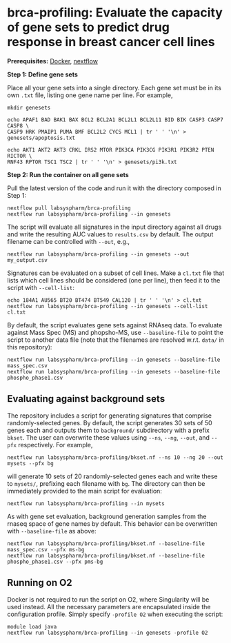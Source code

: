 # brca-profiling: Evaluate the capacity of gene sets to predict drug response in breast cancer cell lines

**Prerequisites:** [Docker](https://docs.docker.com/get-docker/), [nextflow](https://www.nextflow.io/)

**Step 1: Define gene sets**

Place all your gene sets into a single directory. Each gene set must be in its own `.txt` file, listing one gene name per line. For example,

```
mkdir genesets

echo APAF1 BAD BAK1 BAX BCL2 BCL2A1 BCL2L1 BCL2L11 BID BIK CASP3 CASP7 CASP8 \
CASP9 HRK PMAIP1 PUMA BMF BCL2L2 CYCS MCL1 | tr ' ' '\n' > genesets/apoptosis.txt

echo AKT1 AKT2 AKT3 CRKL IRS2 MTOR PIK3CA PIK3CG PIK3R1 PIK3R2 PTEN RICTOR \
RNF43 RPTOR TSC1 TSC2 | tr ' ' '\n' > genesets/pi3k.txt
```

**Step 2: Run the container on all gene sets**

Pull the latest version of the code and run it with the directory composed in Step 1:

```
nextflow pull labsyspharm/brca-profiling
nextflow run labsyspharm/brca-profiling --in genesets
```

The script will evaluate all signatures in the input directory against all drugs and write the resulting AUC values to `results.csv` by default.
The output filename can be controlled with `--out`, e.g.,

```
nextflow run labsyspharm/brca-profiling --in genesets --out my_output.csv
```

Signatures can be evaluated on a subset of cell lines. Make a `cl.txt` file that lists which cell lines should be considered (one per line), then feed it to the script with `--cell-list`:

```
echo 184A1 AU565 BT20 BT474 BT549 CAL120 | tr ' ' '\n' > cl.txt
nextflow run labsyspharm/brca-profiling --in genesets --cell-list cl.txt
```

By default, the script evaluates gene sets against RNAseq data. To evaluate against Mass Spec (MS) and phopsho-MS, use `--baseline-file` to point the script to another data file (note that the filenames are resolved w.r.t. `data/` in this repository):
```
nextflow run labsyspharm/brca-profiling --in genesets --baseline-file mass_spec.csv
nextflow run labsyspharm/brca-profiling --in genesets --baseline-file phospho_phase1.csv
```

## Evaluating against background sets

The repository includes a script for generating signatures that comprise randomly-selected genes. By default, the script generates 30 sets of 50 genes each and outputs them to `background/` subdirectory with a prefix `bkset`. The user can overwrite these values using `--ns`, `--ng`, `--out`, and `--pfx` respectively. For example,

```
nextflow run labsyspharm/brca-profiling/bkset.nf --ns 10 --ng 20 --out mysets --pfx bg
```

will generate 10 sets of 20 randomly-selected genes each and write these to `mysets/`, prefixing each filename with `bg`. The directory can then be immediately provided to the main script for evaluation:

```
nextflow run labsyspharm/brca-profiling --in mysets
```

As with gene set evaluation, background generation samples from the rnaseq space of gene names by default. This behavior can be overwritten with `--baseline-file` as above:
```
nextflow run labsyspharm/brca-profiling/bkset.nf --baseline-file mass_spec.csv --pfx ms-bg
nextflow run labsyspharm/brca-profiling/bkset.nf --baseline-file phospho_phase1.csv --pfx pms-bg
```

## Running on O2

Docker is not required to run the script on O2, where Singularity will be used instead. All the necessary parameters are encapsulated inside the configuration profile. Simply specify `-profile O2` when executing the script:

```
module load java
nextflow run labsyspharm/brca-profiling --in genesets -profile O2
```
